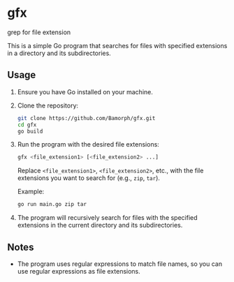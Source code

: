 # gfx
grep for file extension

This is a simple Go program that searches for files with specified extensions in a directory and its subdirectories.

## Usage

1. Ensure you have Go installed on your machine.
2. Clone the repository:

    ```bash
    git clone https://github.com/Bamorph/gfx.git
    cd gfx
    go build
    ```

3. Run the program with the desired file extensions:

    ```bash
    gfx <file_extension1> [<file_extension2> ...]
    ```

   Replace `<file_extension1>`, `<file_extension2>`, etc., with the file extensions you want to search for (e.g., `zip`, `tar`).

   Example:

    ```bash
    go run main.go zip tar
    ```

4. The program will recursively search for files with the specified extensions in the current directory and its subdirectories.

## Notes

- The program uses regular expressions to match file names, so you can use regular expressions as file extensions.
